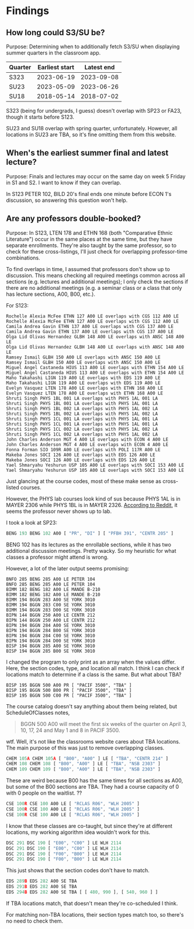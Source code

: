 # Findings

## How long could S3/SU be?

Purpose: Determining when to additionally fetch S3/SU when displaying summer quarters in the classroom app.

| Quarter | Earliest start | Latest end |
| ------- | -------------- | ---------- |
| S323    | 2023-06-19     | 2023-09-08 |
| SU23    | 2023-05-09     | 2023-06-26 |
| SU18    | 2018-05-14     | 2018-07-02 |

S323 (being for undergrads, I guess) doesn't overlap with SP23 or FA23, though it starts before S123.

SU23 and SU18 overlap with spring quarter, unfortunately. However, all locations in SU23 are TBA, so it's fine omitting them from this website.

## When's the earliest summer final and latest lecture?

Purpose: Finals and lectures may occur on the same day on week 5 Friday in S1 and S2. I want to know if they can overlap.

In S123 PETER 102, BILD 20's final ends one minute before ECON 1's discussion, so answering this question won't help.

## Are any professors double-booked?

Purpose: In S123, LTEN 178 and ETHN 168 (both "Comparative Ethnic Literature") occur in the same places at the same time, but they have separate enrollments. They're also taught by the same professor, so to check for these cross-listings, I'll just check for overlapping professor-time combinations.

To find overlaps in time, I assumed that professors don't show up to discussion. This means checking all required meetings common across all sections (e.g. lectures and additional meetings); I only check the sections if there are no additional meetings (e.g. a seminar class or a class that only has lecture sections, A00, B00, etc.).

For S123:

```
Rochelle Alexia McFee ETHN 127 A00 LE overlaps with CGS 112 A00 LE
Rochelle Alexia McFee ETHN 127 A00 LE overlaps with CGS 112 A00 LE
Camila Andrea Gavin ETHN 137 A00 LE overlaps with CGS 137 A00 LE
Camila Andrea Gavin ETHN 137 A00 LE overlaps with CGS 137 A00 LE
Olga Lid Olivas Hernandez GLBH 148 A00 LE overlaps with ANSC 148 A00 LE
Olga Lid Olivas Hernandez GLBH 148 A00 LE overlaps with ANSC 148 A00 LE
Ramsey Ismail GLBH 150 A00 LE overlaps with ANSC 150 A00 LE
Ramsey Ismail GLBH 150 A00 LE overlaps with ANSC 150 A00 LE
Miguel Angel Castaneda HIUS 113 A00 LE overlaps with ETHN 154 A00 LE
Miguel Angel Castaneda HIUS 113 A00 LE overlaps with ETHN 154 A00 LE
Maho Takahashi LIGN 119 A00 LE overlaps with EDS 119 A00 LE
Maho Takahashi LIGN 119 A00 LE overlaps with EDS 119 A00 LE
Evelyn Vasquez LTEN 178 A00 LE overlaps with ETHN 168 A00 LE
Evelyn Vasquez LTEN 178 A00 LE overlaps with ETHN 168 A00 LE
Shruti Singh PHYS 1BL 001 LA overlaps with PHYS 1AL 001 LA
Shruti Singh PHYS 1BL 001 LA overlaps with PHYS 1AL 001 LA
Shruti Singh PHYS 1BL 002 LA overlaps with PHYS 1AL 002 LA
Shruti Singh PHYS 1BL 002 LA overlaps with PHYS 1AL 002 LA
Shruti Singh PHYS 1CL 001 LA overlaps with PHYS 1AL 001 LA
Shruti Singh PHYS 1CL 001 LA overlaps with PHYS 1AL 001 LA
Shruti Singh PHYS 1CL 002 LA overlaps with PHYS 1AL 002 LA
Shruti Singh PHYS 1CL 002 LA overlaps with PHYS 1AL 002 LA
John Charles Anderson MGT 4 A00 LE overlaps with ECON 4 A00 LE
John Charles Anderson MGT 4 A00 LE overlaps with ECON 4 A00 LE
Fonna Forman SIO 109R A00 LE overlaps with POLI 117R A00 LE
Makeba Jones SOCI 126 A00 LE overlaps with EDS 126 A00 LE
Makeba Jones SOCI 126 A00 LE overlaps with EDS 126 A00 LE
Yael Shmaryahu Yeshurun USP 105 A00 LE overlaps with SOCI 153 A00 LE
Yael Shmaryahu Yeshurun USP 105 A00 LE overlaps with SOCI 153 A00 LE
```

Just glancing at the course codes, most of these make sense as cross-listed courses.

However, the PHYS lab courses look kind of sus because PHYS 1AL is in MAYER 2306 while PHYS 1BL is in MAYER 2326. [According to Reddit](https://www.reddit.com/r/UCSD/comments/8h4vao/phys_1aal/dyh7q0t/), it seems the professor never shows up to lab.

I took a look at SP23:

```js
BENG 193 BENG 102 A00 [ "PR", "DI" ] [ "PFBH 391", "CENTR 205" ]
```

BENG 102 has its lectures as the enrollable sections, while it has two additional discussion meetings. Pretty wacky. So my heuristic for what classes a professor might attend is wrong.

However, a lot of the later output seems promising:

```
BNFO 285 BENG 285 A00 LE PETER 104
BNFO 285 BENG 285 A00 LE PETER 104
BIMM 182 BENG 182 A00 LE MANDE B-210
BIMM 182 BENG 182 A00 LE MANDE B-210
BIMM 194 BGGN 283 A00 SE YORK 3010
BIMM 194 BGGN 283 C00 SE YORK 3010
BIMM 194 BGGN 283 D00 SE YORK 3010
BIPN 144 BGGN 250 A00 LE CENTR 212
BIPN 144 BGGN 250 A00 LE CENTR 212
BIPN 194 BGGN 284 A00 SE YORK 3010
BIPN 194 BGGN 284 B00 SE YORK 3010
BIPN 194 BGGN 284 C00 SE YORK 3010
BIPN 194 BGGN 284 D00 SE YORK 3010
BISP 194 BGGN 285 A00 SE YORK 3010
BISP 194 BGGN 285 B00 SE YORK 3010
```

I changed the program to only print as an array when the values differ. Here, the section codes, type, and location all match. I think I can check if locations match to determine if a class is the same. But what about TBA?

```
BISP 195 BGGN 500 A00 PR [ "PACIF 3500", "TBA" ]
BISP 195 BGGN 500 B00 PR [ "PACIF 3500", "TBA" ]
BISP 195 BGGN 500 C00 PR [ "PACIF 3500", "TBA" ]
```

The course catalog doesn't say anything about them being related, but ScheduleOfClasses notes,

> BGGN 500 A00 will meet the first six weeks of the quarter on April 3, 10, 17, 24 and May 1 and 8 in PACIF 3500.

wtf. Well, it's not like the classrooms website cares about TBA locations. The main purpose of this was just to remove overlapping classes.

```js
CHEM 105A CHEM 105A [ "B00", "A00" ] LE [ "TBA", "CENTR 214" ]
CHEM 108 CHEM 108 [ "B00", "A00" ] LE [ "TBA", "NSB 2303" ]
CHEM 109 CHEM 109 [ "B00", "A00" ] LE [ "TBA", "NSB 2303" ]
```

These are weird because B00 has the same times for all sections as A00, but some of the B00 sections are TBA. They had a course capacity of 0 with 0 people on the waitlist. ??

```js
CSE 100R CSE 100 A00 LE [ "RCLAS R06", "WLH 2005" ]
CSE 100R CSE 100 A00 LE [ "RCLAS R06", "WLH 2005" ]
CSE 100R CSE 100 A00 LE [ "RCLAS R06", "WLH 2005" ]
```

I know that these classes are co-taught, but since they're at different locations, my working algorithm idea wouldn't work for this.

```js
DSC 291 DSC 190 [ "E00", "C00" ] LE WLH 2114
DSC 291 DSC 190 [ "E00", "C00" ] LE WLH 2114
DSC 291 DSC 190 [ "F00", "B00" ] LE WLH 2114
DSC 291 DSC 190 [ "F00", "B00" ] LE WLH 2114
```

This just shows that the section codes don't have to match.

```js
EDS 289B EDS 282 A00 SE TBA
EDS 291B EDS 282 A00 SE TBA
EDS 294B EDS 282 A00 SE TBA [ [ 480, 990 ], [ 540, 960 ] ]
```

If TBA locations match, that doesn't mean they're co-scheduled I think.

For matching non-TBA locations, their section types match too, so there's no need to check them.
